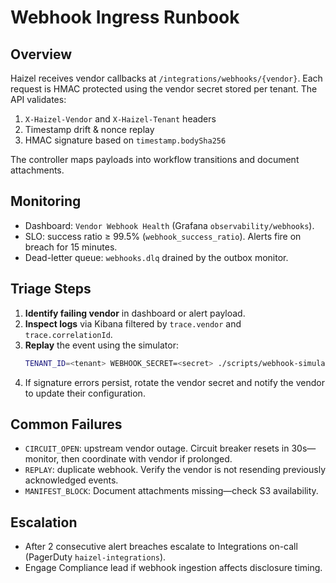 # Webhook Ingress Runbook

## Overview
Haizel receives vendor callbacks at `/integrations/webhooks/{vendor}`. Each request is HMAC protected using the vendor secret stored per tenant. The API validates:

1. `X-Haizel-Vendor` and `X-Haizel-Tenant` headers
2. Timestamp drift & nonce replay
3. HMAC signature based on `timestamp.bodySha256`

The controller maps payloads into workflow transitions and document attachments.

## Monitoring
- Dashboard: `Vendor Webhook Health` (Grafana `observability/webhooks`).
- SLO: success ratio ≥ 99.5% (`webhook_success_ratio`). Alerts fire on breach for 15 minutes.
- Dead-letter queue: `webhooks.dlq` drained by the outbox monitor.

## Triage Steps
1. **Identify failing vendor** in dashboard or alert payload.
2. **Inspect logs** via Kibana filtered by `trace.vendor` and `trace.correlationId`.
3. **Replay** the event using the simulator:
   ```bash
   TENANT_ID=<tenant> WEBHOOK_SECRET=<secret> ./scripts/webhook-simulator.js amc | http POST :3000/integrations/webhooks/amc
   ```
4. If signature errors persist, rotate the vendor secret and notify the vendor to update their configuration.

## Common Failures
- `CIRCUIT_OPEN`: upstream vendor outage. Circuit breaker resets in 30s—monitor, then coordinate with vendor if prolonged.
- `REPLAY`: duplicate webhook. Verify the vendor is not resending previously acknowledged events.
- `MANIFEST_BLOCK`: Document attachments missing—check S3 availability.

## Escalation
- After 2 consecutive alert breaches escalate to Integrations on-call (PagerDuty `haizel-integrations`).
- Engage Compliance lead if webhook ingestion affects disclosure timing.

